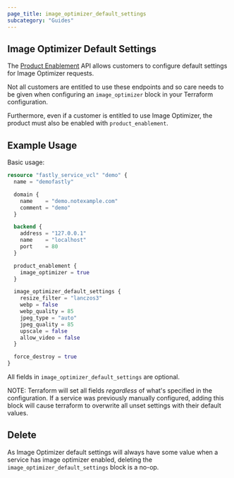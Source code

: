 ```yaml
---
page_title: image_optimizer_default_settings
subcategory: "Guides"
---
```


## Image Optimizer Default Settings

The [Product Enablement](https://developer.fastly.com/reference/api/services/image-optimizer-default-settings/) API allows customers to configure default settings for Image Optimizer requests.

Not all customers are entitled to use these endpoints and so care needs to be given when configuring an `image_optimizer` block in your Terraform configuration.

Furthermore, even if a customer is entitled to use Image Optimizer, the product must also be enabled with `product_enablement`.

## Example Usage

Basic usage:

```terraform
resource "fastly_service_vcl" "demo" {
  name = "demofastly"

  domain {
    name    = "demo.notexample.com"
    comment = "demo"
  }

  backend {
    address = "127.0.0.1"
    name    = "localhost"
    port    = 80
  }

  product_enablement {
    image_optimizer = true
  }

  image_optimizer_default_settings {
    resize_filter = "lanczos3"
    webp = false
    webp_quality = 85
    jpeg_type = "auto"
    jpeg_quality = 85
    upscale = false
    allow_video = false
  }

  force_destroy = true
}
```

All fields in `image_optimizer_default_settings` are optional.

NOTE: Terraform will set all fields *regardless* of what's specified in the configuration. If a service was previously manually configured, adding this block will cause terraform to overwrite all unset settings with their default values.

## Delete

As Image Optimizer default settings will always have some value when a service has image optimizer enabled, deleting the `image_optimizer_default_settings`
block is a no-op.
